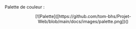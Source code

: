 



Palette de couleur :


<div align="center">
[![Palette]([https://github.com/tom-bhs/Projet-Web/blob/main/docs/images/palette.png])()

